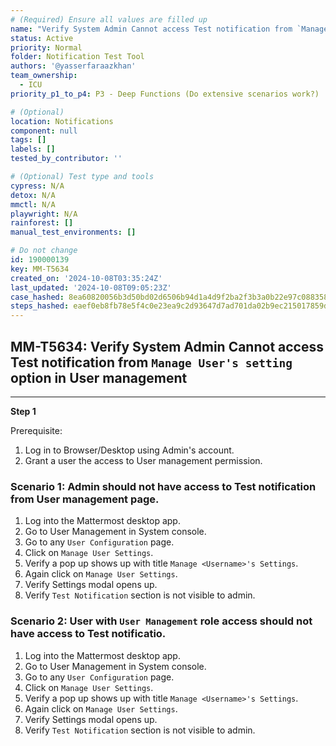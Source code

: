 ```yaml
---
# (Required) Ensure all values are filled up
name: "Verify System Admin Cannot access Test notification from `Manage User's setting` option in User management"
status: Active
priority: Normal
folder: Notification Test Tool
authors: '@yasserfaraazkhan'
team_ownership:
  - ICU
priority_p1_to_p4: P3 - Deep Functions (Do extensive scenarios work?)

# (Optional)
location: Notifications
component: null
tags: []
labels: []
tested_by_contributor: ''

# (Optional) Test type and tools
cypress: N/A
detox: N/A
mmctl: N/A
playwright: N/A
rainforest: []
manual_test_environments: []

# Do not change
id: 190000139
key: MM-T5634
created_on: '2024-10-08T03:35:24Z'
last_updated: '2024-10-08T09:05:23Z'
case_hashed: 8ea60820056b3d50bd02d6506b94d1a4d9f2ba2f3b3a0b22e97c088358c9b2d0745f414bdd56430ea2b6933b4f79d141
steps_hashed: eaef0eb8fb78e5f4c0e23ea9c2d93647d7ad701da02b9ec215017859da31bd7b2baa4a77cb4fea94a601e32baf5b21c4
---
```


<!-- (Auto-generated) Based on frontmatter's "key" and "name" -->

## MM-T5634: Verify System Admin Cannot access Test notification from `Manage User's setting` option in User management

---

**Step 1**

Prerequisite:

1. Log in to Browser/Desktop using Admin's account.
2. Grant a user the access to User management permission.

### Scenario 1: Admin should not have access to Test notification from User management page.

1. Log into the Mattermost desktop app.
2. Go to User Management in System console.
3. Go to any `User Configuration` page.
4. Click on `Manage User Settings`.
5. Verify a pop up shows up with title `Manage <Username>'s Settings`.
6. Again click on `Manage User Settings`.
7. Verify Settings modal opens up.
8. Verify `Test Notification` section is not visible to admin.

### Scenario 2: User with `User Management` role access should not have access to Test notificatio.

1. Log into the Mattermost desktop app.
2. Go to User Management in System console.
3. Go to any `User Configuration` page.
4. Click on `Manage User Settings`.
5. Verify a pop up shows up with title `Manage <Username>'s Settings`.
6. Again click on `Manage User Settings`.
7. Verify Settings modal opens up.
8. Verify `Test Notification` section is not visible to admin.
